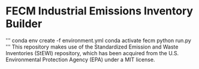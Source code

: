 # FECM Industrial Emissions Inventory Builder

'''
conda env create -f environment.yml
conda activate fecm
python run.py
'''
This repository makes use of the Standardized Emission and Waste Inventories (StEWI) repository, which has been acquired from the U.S. Environmental Protection Agency (EPA) under a MIT license. 
